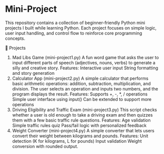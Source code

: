 # Mini-Project
This repository contains a collection of beginner-friendly Python mini projects I built while learning Python. Each project focuses on simple logic, user input handling, and control flow to reinforce core programming concepts.

📁 Projects
1. Mad Libs Game (mini-project1.py)
A fun word game that asks the user to input different parts of speech (adjectives, nouns, verbs) to generate a silly and creative story.
Features:
Interactive user input
String formatting and story generation
2. Calculator App (mini-project2.py)
A simple calculator that performs basic arithmetic operations: addition, subtraction, multiplication, and division. The user selects an operation and inputs two numbers, and the program displays the result.
Features:
Supports +, -, *, / operations
Simple user interface using input()
Can be extended to support more operations
3. Driving Eligibility and Traffic Exam (mini-project3.py)
This script checks whether a user is old enough to take a driving exam and then quizzes them with a few basic traffic rule questions.
Features:
Age validation
Simple traffic rules quiz
Pass/fail logic with personalized feedback
3. Weight Converter (mini-project4.py)
A simple converter that lets users convert their weight between kilograms and pounds.
Features:
Unit detection (K for kilograms, L for pounds)
Input validation
Weight conversion with rounded output.
